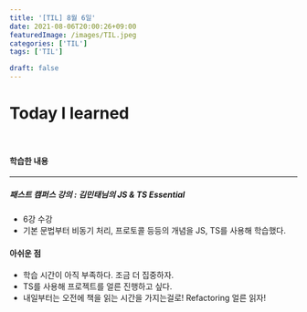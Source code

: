 ```yaml
---
title: '[TIL] 8월 6일'
date: 2021-08-06T20:00:26+09:00
featuredImage: /images/TIL.jpeg
categories: ['TIL']
tags: ['TIL']

draft: false
---
```


# Today I learned

<br>

<!--more-->

#### 학습한 내용

---

##### 패스트 캠퍼스 강의 : 김민태님의 JS & TS Essential

- 6강 수강
- 기본 문법부터 비동기 처리, 프로토콜 등등의 개념을 JS, TS를 사용해 학습했다.

#### 아쉬운 점

- 학습 시간이 아직 부족하다. 조금 더 집중하자.
- TS를 사용해 프로젝트를 얼른 진행하고 싶다.
- 내일부터는 오전에 책을 읽는 시간을 가지는걸로! Refactoring 얼른 읽자!
